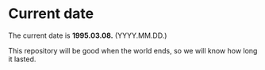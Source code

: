 # Current date

The current date is **1995.03.08.** (YYYY.MM.DD.)

This repository will be good when the world ends, so we will know how long it lasted.
